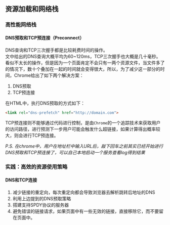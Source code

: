 ## 资源加载和网络栈

### 高性能网络栈

#### DNS预取和TCP预连接（Preconnect）

DNS查询和TCP三次握手都是比较耗费时间的操作。  
文中给出的DNS查询大概平均为60~120ms，TCP三次握手也大概是几十毫秒。  
看似不太长的操作，但是因为一个页面肯定不会只有一两个资源文件，当文件多了的情况下，数十个叠加在一起的时间就会变得很大，所以，为了减少这一部分的时间，Chrome给出了如下两个解决方案：
1. DNS预取
2. TCP预连接

在HTML中，执行DNS预取的方式如下：
```html
<link rel="dns-prefetch" href="http://domain.com">
```

TCP预连接则不能够通过代码进行控制，是由`Chrome`的一个追踪技术来获取用户的访问路径，进行预测下一步用户可能会触发什么超链接，如果计算得出概率较大，则会进行TCP预连接。  

*P.S. 在chrome中，用户在地址栏中输入URL后，敲下回车之前其实已经开始进行DNS预取和TCP预连接了，可以自己本地启动一个服务查看log得到结果*  

### 实践：高效的资源使用策略

#### DNS和TCP连接

1. 减少链接的重定向，每次重定向都会导致浏览器去解析跳转后地址的DNS
2. 利用上边提到的DNS预取策略
3. 搭建支持SPDY协议的服务器
4. 避免错误的链接请求，如果页面中有一些无效的链接，直接移除它，而不要留在页面中。
